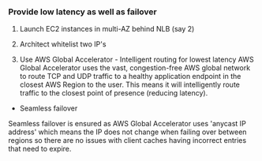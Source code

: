 ### Provide low latency as well as failover


1. Launch EC2 instances in multi-AZ behind NLB (say 2)

2. Architect whitelist two IP's

3. Use AWS Global Accelerator - Intelligent routing for lowest latency
AWS Global Accelerator uses the vast, congestion-free AWS global network to route TCP and UDP traffic to a healthy application endpoint in the closest AWS Region to the user.
This means it will intelligently route traffic to the closest point of presence (reducing latency). 

* Seamless failover

Seamless failover is ensured as AWS Global Accelerator uses 'anycast IP address' which means the IP does not change when failing over between regions so there are no issues with client caches having incorrect entries that need to expire.
